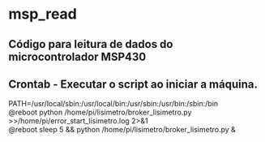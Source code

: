 # msp_read
## Código para leitura de dados do microcontrolador MSP430

## Crontab - Executar o script ao iniciar a máquina.


PATH=/usr/local/sbin:/usr/local/bin:/usr/sbin:/usr/bin:/sbin:/bin  
@reboot python /home/pi/lisimetro/broker_lisimetro.py >>/home/pi/error_start_lisimetro.log 2>&1  
@reboot sleep 5 && python /home/pi/lisimetro/broker_lisimetro.py &  


